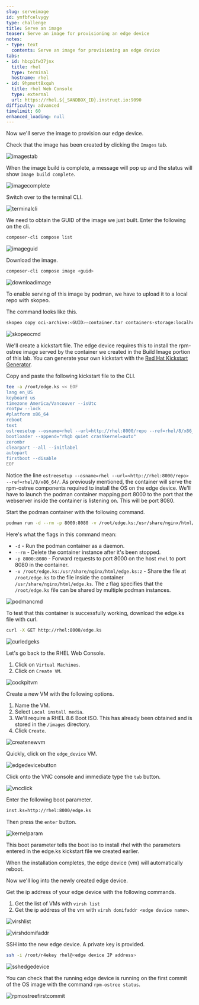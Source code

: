 ```yaml
---
slug: serveimage
id: ymfbfcelvygy
type: challenge
title: Serve an image
teaser: Serve an image for provisioning an edge device
notes:
- type: text
  contents: Serve an image for provisioning an edge device
tabs:
- id: hbcp1fw37jnx
  title: rhel
  type: terminal
  hostname: rhel
- id: 9hpmott8xquh
  title: rhel Web Console
  type: external
  url: https://rhel.${_SANDBOX_ID}.instruqt.io:9090
difficulty: advanced
timelimit: 60
enhanced_loading: null
---
```


Now we'll serve the image to provision our edge device.

Check that the image has been created by clicking the `Images` tab.

![imagestab](../assets/imagestab.png)

When the image build is complete, a message will pop up and the status will show `Image build complete`.

![imagecomplete](../assets/imagecomplete.png)

Switch over to the terminal CLI.

![terminalcli](../assets/terminalcli.png)

We need to obtain the GUID of the image we just built. Enter the following on the cli.

```bash
composer-cli compose list
```

![imageguid](../assets/imageguid.png)

Download the image.

```bash
composer-cli compose image <guid>
```

![downloadimage](../assets/downloadimage.png)

To enable serving of this image by podman, we have to upload it to a local repo with skopeo.

The command looks like this.

```bash
skopeo copy oci-archive:<GUID>-container.tar containers-storage:localhost/<container name of your choice>:latest
```

![skopeocmd](../assets/skopeocommand.png)

We'll create a kickstart file. The edge device requires this to install the rpm-ostree image served by the container we created in the Build Image portion of this lab. You can generate your own kickstart with the [Red Hat Kickstart Generator](https://access.redhat.com/labsinfo/kickstartconfig).

Copy and paste the following kickstart file to the CLI.

```bash
tee -a /root/edge.ks << EOF
lang en_US
keyboard us
timezone America/Vancouver --isUtc
rootpw --lock
#platform x86_64
reboot
text
ostreesetup --osname=rhel --url=http://rhel:8000/repo --ref=rhel/8/x86_64/edge --nogpg
bootloader --append="rhgb quiet crashkernel=auto"
zerombr
clearpart --all --initlabel
autopart
firstboot --disable
EOF
```

Notice the line `ostreesetup --osname=rhel --url=<http://rhel:8000/repo> --ref=rhel/8/x86_64/`. As previously mentioned, the container will serve the rpm-ostree components required to install the OS on the edge device. We'll have to launch the podman container mapping port 8000 to the port that the webserver inside the container is listening on. This will be port 8080.

Start the podman container with the following command.

```bash
podman run -d --rm -p 8000:8080 -v /root/edge.ks:/usr/share/nginx/html/edge.ks:z <name of the edge container>
```

Here's what the flags in this command mean:

- `-d` - Run the podman container as a daemon.
- `--rm` - Delete the container instance after it's been stopped.
- `-p 8000:8080` - Forward requests to port 8000 on the host `rhel` to port 8080 in the container.
- `-v /root/edge.ks:/usr/share/nginx/html/edge.ks:z` - Share the file at `/root/edge.ks` to the file inside the container `/usr/share/nginx/html/edge.ks`. The `z` flag specifies that the `/root/edge.ks` file can be shared by multiple podman instances.

![podmancmd](../assets/podmancmd.png)

To test that this container is successfully working, download the edge.ks file with curl.

```bash
curl -X GET http://rhel:8000/edge.ks
```

![curledgeks](../assets/curledgeks.png)

Let's go back to the RHEL Web Console.

1) Click on `Virtual Machines`.
2) Click on `Create VM`.

![cockpitvm](../assets/cockpitvm.png)

Create a new VM with the following options.

1) Name the VM.
2) Select `Local install media`.
3) We'll require a RHEL 8.6 Boot ISO. This has already been obtained and is stored in the `/images` directory.
4) Click `Create`.

![createnewvm](../assets/createnewvm.png)

Quickly, click on the `edge_device` VM.

![edgedevicebutton](../assets/edgedevicebutton.png)

Click onto the VNC console and immediate type the `tab` button.

![vncclick](../assets/vncclick.png)

Enter the following boot parameter.

```bash
inst.ks=http://rhel:8000/edge.ks
```

Then press the `enter` button.

![kernelparam](../assets/kernelparam.png)

This boot parameter tells the boot iso to install rhel with the parameters entered in the edge.ks kickstart file we created earlier.

When the installation completes, the edge device (vm) will automatically reboot.

Now we'll log into the newly created edge device.

Get the ip address of your edge device with the following commands.

1) Get the list of VMs with `virsh list`
2) Get the ip address of the vm with `virsh domifaddr <edge device name>`.

![virshlist](../assets/virshlist.png)

![virshdomifaddr](../assets/virshdomifaddr.png)

SSH into the new edge device. A private key is provided.

```bash
ssh -i /root/r4ekey rhel@<edge device IP address>
```

![sshedgedevice](../assets/sshedgedevice.png)

You can check that the running edge device is running on the first commit of the OS image with the command `rpm-ostree status`.

![rpmostreefirstcommit](../assets/rpmostreefirstcommit.png)
